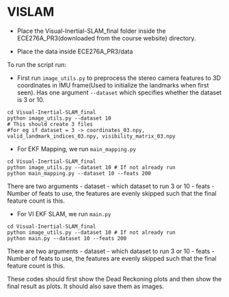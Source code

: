 # VISLAM

- Place the Visual-Inertial-SLAM_final folder inside the ECE276A_PR3(downloaded from the course website) directory.

- Place the data inside ECE276A_PR3/data 

To run the script run:
- First run `image_utils.py` to preprocess the stereo camera features to 3D coordinates in IMU frame(Used to initialize the landmarks when first seen). Has one argument `--dataset` which specifies whether the dataset is 3 or 10.
```
cd Visual-Inertial-SLAM_final
python image_utils.py --dataset 10    
# This should create 3 files
#for eg if dataset = 3 -> coordinates_03.npy, valid_landmark_indices_03.npy, visibility_matrix_03.npy
```

- For EKF Mapping, we run `main_mapping.py`
```
cd Visual-Inertial-SLAM_final
python image_utils.py --dataset 10 # If not already run
python main_mapping.py --dataset 10 --feats 200
```
There are two arguments
    - dataset - which dataset to run 3 or 10
    - feats - Number of feats to use, the features are evenly skipped such that the final feature count is this.

- For VI EKF SLAM, we run `main.py`
```
cd Visual-Inertial-SLAM_final
python image_utils.py --dataset 10 # If not already run
python main.py --dataset 10 --feats 200
```
There are two arguments
    - dataset - which dataset to run 3 or 10
    - feats - Number of feats to use, the features are evenly skipped such that the final feature count is this.

These codes should first show the Dead Reckoning plots and then show the final result as plots. It should also save them as images.